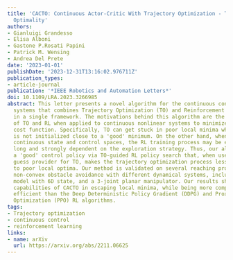 ```yaml
---
title: 'CACTO: Continuous Actor-Critic With Trajectory Optimization - Towards Global
  Optimality'
authors:
- Gianluigi Grandesso
- Elisa Alboni
- Gastone P.Rosati Papini
- Patrick M. Wensing
- Andrea Del Prete
date: '2023-01-01'
publishDate: '2023-12-31T13:16:02.976711Z'
publication_types:
- article-journal
publication: '*IEEE Robotics and Automation Letters*'
doi: 10.1109/LRA.2023.3266985
abstract: This letter presents a novel algorithm for the continuous control of dynamical
  systems that combines Trajectory Optimization (TO) and Reinforcement Learning (RL)
  in a single framework. The motivations behind this algorithm are the two main limitations
  of TO and RL when applied to continuous nonlinear systems to minimize a non-convex
  cost function. Specifically, TO can get stuck in poor local minima when the search
  is not initialized close to a 'good' minimum. On the other hand, when dealing with
  continuous state and control spaces, the RL training process may be excessively
  long and strongly dependent on the exploration strategy. Thus, our algorithm learns
  a 'good' control policy via TO-guided RL policy search that, when used as initial
  guess provider for TO, makes the trajectory optimization process less prone to converge
  to poor local optima. Our method is validated on several reaching problems featuring
  non-convex obstacle avoidance with different dynamical systems, including a car
  model with 6D state, and a 3-joint planar manipulator. Our results show the great
  capabilities of CACTO in escaping local minima, while being more computationally
  efficient than the Deep Deterministic Policy Gradient (DDPG) and Proximal Policy
  Optimization (PPO) RL algorithms.
tags:
- Trajectory optimization
- continuous control
- reinforcement learning
links:
- name: arXiv
  url: https://arxiv.org/abs/2211.06625
---
```

